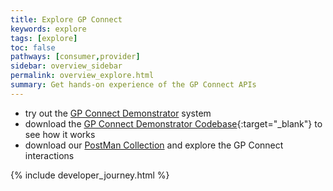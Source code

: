 ```yaml
---
title: Explore GP Connect
keywords: explore
tags: [explore]
toc: false
pathways: [consumer,provider]
sidebar: overview_sidebar
permalink: overview_explore.html
summary: Get hands-on experience of the GP Connect APIs 
---
```


- try out the [GP Connect Demonstrator](system_demonstrator.html) system
- download the [GP Connect Demonstrator Codebase](https://github.com/nhs-digital/gpconnect){:target="_blank"} to see how it works 
- download our [PostMan Collection](system_reference_postman.html) and explore the GP Connect interactions
 
{% include developer_journey.html %}
